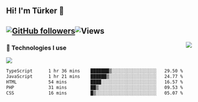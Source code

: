 <!-- ## Hi! I'm Türker 🖐️ -->
##  Hi! I'm Türker 👋
## [![GitHub followers](https://img.shields.io/github/followers/turkwr?color=333&label=Follow&logo=github&logoColor=fff&style=flat-square)](https://github.com/turkwr?tab=followers)![Views](https://visitor-badge.laobi.icu/badge?page_id=turkwr&format=true)
<a href="https://discord.com/users/162740870607536128">
 <img src="https://lanyard.cnrad.dev/api/162740870607536128?hideTimestamp=true&idleMessage=Just%20chillin'%20at%20the%20moment&bg=161a23&animated=true" align="right" />
</a>

### 🧠 Technologies I use
![](https://skillicons.dev/icons?i=js,ts,py,php,html,css,tailwind,bootstrap,nodejs,express,react,nextjs&theme=dark&perline=4)


<!--START_SECTION:waka-->

```txt
TypeScript      1 hr 36 mins    ███████▒░░░░░░░░░░░░░░░░░   29.50 %
JavaScript      1 hr 21 mins    ██████▒░░░░░░░░░░░░░░░░░░   24.77 %
HTML            54 mins         ████░░░░░░░░░░░░░░░░░░░░░   16.57 %
PHP             31 mins         ██▒░░░░░░░░░░░░░░░░░░░░░░   09.53 %
CSS             16 mins         █▒░░░░░░░░░░░░░░░░░░░░░░░   05.07 %
```

<!--END_SECTION:waka-->
